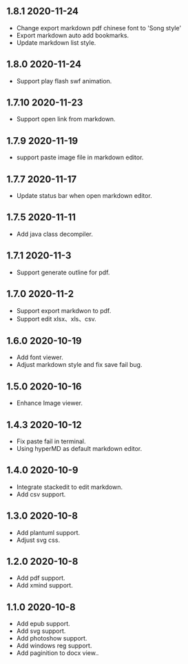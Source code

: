 ## 1.8.1 2020-11-24
- Change export markdown pdf chinese font to 'Song  style'
- Export markdown auto add bookmarks.
- Update markdown list style.

## 1.8.0 2020-11-24
- Support play flash swf animation.

## 1.7.10 2020-11-23
- Support open link from markdown.

## 1.7.9 2020-11-19
- support paste image file in markdown editor.

## 1.7.7 2020-11-17
- Update status bar when open markdown editor.

## 1.7.5 2020-11-11
- Add java class decompiler.

## 1.7.1 2020-11-3
- Support generate outline for pdf.

## 1.7.0 2020-11-2
- Support export markdwon to pdf.
- Support edit xlsx、xls、csv.

## 1.6.0 2020-10-19
- Add font viewer.
- Adjust markdown style and fix save fail bug.


## 1.5.0 2020-10-16
- Enhance Image viewer.

## 1.4.3 2020-10-12
- Fix paste fail in terminal.
- Using hyperMD as default markdown editor.

## 1.4.0 2020-10-9
- Integrate stackedit to edit markdown.
- Add csv support.

## 1.3.0 2020-10-8
- Add plantuml support.
- Adjust svg css.

## 1.2.0 2020-10-8
- Add pdf support.
- Add xmind support.

## 1.1.0 2020-10-8
- Add epub support.
- Add svg support.
- Add photoshow support.
- Add windows reg support.
- Add paginition to docx view..